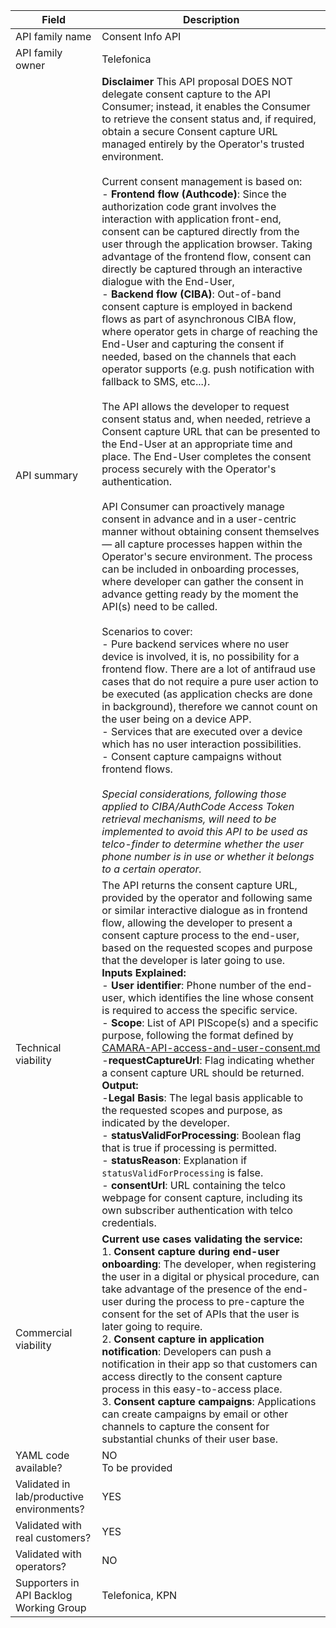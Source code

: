 | **Field** | Description |
| ---- | ----- |
| API family name | Consent Info API|
| API family owner | Telefonica |
| API summary | **Disclaimer** This API proposal DOES NOT delegate consent capture to the API Consumer; instead, it enables the Consumer to retrieve the consent status and, if required, obtain a secure Consent capture URL managed entirely by the Operator's trusted environment.<br><br>Current consent management is based on:<br>- **Frontend flow (Authcode)**: Since the authorization code grant involves the interaction with application front-end, consent can be captured directly from the user through the application browser. Taking advantage of the frontend flow, consent can directly be captured through an interactive dialogue with the End-User,<br>- **Backend flow (CIBA)**: Out-of-band consent capture is employed in backend flows as part of asynchronous CIBA flow, where operator gets in charge of reaching the End-User and capturing the consent if needed, based on the channels that each operator supports (e.g. push notification with fallback to SMS, etc...).<br><br>The API allows the developer to request consent status and, when needed, retrieve a Consent capture URL that can be presented to the End-User at an appropriate time and place. The End-User completes the consent process securely with the Operator's authentication.<br><br> API Consumer can proactively manage consent in advance and in a user-centric manner without obtaining consent themselves — all capture processes happen within the Operator's secure environment. The process can be included in onboarding processes, where developer can gather the consent in advance getting ready by the moment the API(s) need to be called. <br><br>Scenarios to cover:<br>- Pure backend services where no user device is involved, it is, no possibility for a frontend flow. There are a lot of antifraud use cases that do not require a pure user action to be executed (as application checks are done in background), therefore we cannot count on the user being on a device APP. <br>- Services that are executed over a device which has no user interaction possibilities.<br>- Consent capture campaigns without frontend flows. <br><br>_Special considerations, following those applied to CIBA/AuthCode Access Token retrieval mechanisms, will need to be implemented to avoid this API to be used as telco-finder to determine whether the user phone number is in use or whether it belongs to a certain operator._ |
| Technical viability    | The API returns the consent capture URL, provided by the operator and following same or similar interactive dialogue as in frontend flow, allowing the developer to present a consent capture process to the end-user, based on the requested scopes and purpose that the developer is later going to use. <br>**Inputs Explained:**<br>- **User identifier**: Phone number of the end-user, which identifies the line whose consent is required to access the specific service.<br>- **Scope**: List of API PIScope(s) and a specific purpose, following the format defined by [CAMARA-API-access-and-user-consent.md](https://github.com/camaraproject/IdentityAndConsentManagement/blob/main/documentation/CAMARA-API-access-and-user-consent.md)<br>-**requestCaptureUrl**: Flag indicating whether a consent capture URL should be returned. <br>**Output:**<br>-**Legal Basis**: The legal basis applicable to the requested scopes and purpose, as indicated by the developer.<br>- **statusValidForProcessing**: Boolean flag that is true if processing is permitted.<br>- **statusReason**: Explanation if `statusValidForProcessing` is false.<br>- **consentUrl**: URL containing the telco webpage for consent capture, including its own subscriber authentication with telco credentials. |
| Commercial viability   | **Current use cases validating the service:**<br> 1. **Consent capture during end-user onboarding**: The developer, when registering the user in a digital or physical procedure, can take advantage of the presence of the end-user during the process to pre-capture the consent for the set of APIs that the user is later going to require. <br> 2. **Consent capture in application notification**: Developers can push a notification in their app so that customers can access directly to the consent capture process in this easy-to-access place. <br> 3. **Consent capture campaigns**: Applications can create campaigns by email or other channels to capture the consent for substantial chunks of their user base. |
| YAML code available?    | NO<br>To be provided |
| Validated in lab/productive environments? | YES |
| Validated with real customers? | YES |
| Validated with operators? | NO |
| Supporters in API Backlog Working Group | Telefonica, KPN |
